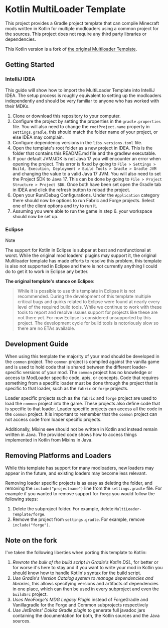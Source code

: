# Kotlin MultiLoader Template

This project provides a Gradle project template that can compile Minecraft mods
written in Kotlin for multiple modloaders using a common project for the sources.
This project does not require any third party libraries or dependencies.

This Kotlin version is a fork of [the original Multiloader Template](https://github.com/jaredlll08/MultiLoader-Template).

## Getting Started

### IntelliJ IDEA
This guide will show how to import the MultiLoader Template into IntelliJ IDEA.
The setup process is roughly equivalent to setting up the modloaders independently
and should be very familiar to anyone who has worked with their MDKs.

1. Clone or download this repository to your computer.
2. Configure the project by setting the properties in the `gradle.properties` file.
   You will also need to change the `rootProject.name`  property in `settings.gradle`,
   this should match the folder name of your project, or else IDEA may complain.
3. Configure dependency versions in the `libs.versions.toml` file.
4. Open the template's root folder as a new project in IDEA.
   This is the folder that contains this README.md file and the gradlew executable.
5. If your default JVM/JDK is not Java 17 you will encounter an error when opening the project.
   This error is fixed by going to `File > Settings > Build, Execution, Deployment > Build Tools > Gradle > Gradle JVM`
   and changing the value to a valid Java 17 JVM.
   You will also need to set the Project SDK to Java 17.
   This can be done by going to `File > Project Structure > Project SDK`.
   Once both have been set open the Gradle tab in IDEA and click the refresh button to reload the project.
6. Open your Run/Debug Configurations. Under the `Application` category there should now be options to run Fabric and Forge projects. Select one of the client options and try to run it.
7. Assuming you were able to run the game in step 6. your workspace should now be set up.

### Eclipse

> [!NOTE]
> The support for Kotlin in Eclipse is subpar at best and nonfunctional at worst.
> While the original mod loaders' plugins may support it, the original Multiloader template
> has made efforts to resolve this problem, this template is also not supported in Eclipse
> and there is not currently anything I could do to get it to work in Eclipse any better.

**The original template's stance on Eclipse**:
> While it is possible to use this template in Eclipse it is not recommended.
> During the development of this template multiple critical bugs and quirks
> related to Eclipse were found at nearly every level of the required build tools.
> While we continue to work with these tools to report and resolve issues support
> for projects like these are not there yet. For now Eclipse is considered unsupported
> by this project. The development cycle for build tools is notoriously slow so there
> are no ETAs available.

## Development Guide
When using this template the majority of your mod should be developed
in the `common` project. The `common` project is compiled against the
vanilla game and is used to hold code that is shared between the different
loader-specific versions of your mod. The `common` project has no knowledge
or access to ModLoader specific code, apis, or concepts.
Code that requires something from a specific loader must be done through
the project that is specific to that loader, such as the `fabric` or `forge` projects.

Loader specific projects such as the `fabric` and `forge` project
are used to load the `common` project into the game. These projects
also define code that is specific to that loader.
Loader specific projects can access all the code in the `common` project.
It is important to remember that the `common` project can not access code
from loader specific projects.

Additionally, Mixins ~~can~~ should not be written in Kotlin and instead
remain written in Java.
The provided code shows how to access things implemented in Kotlin from Mixins in Java.

## Removing Platforms and Loaders
While this template has support for many modloaders, new loaders may appear in the future, and existing loaders may become less relevant.

Removing loader specific projects is as easy as deleting the folder, and removing the `include("projectname")` line from the `settings.gradle` file.
For example if you wanted to remove support for `forge` you would follow the following steps:

1. Delete the subproject folder. For example, delete `MultiLoader-Template/forge`.
2. Remove the project from `settings.gradle`. For example, remove `include("forge")`. 

## Note on the fork

I've taken the following liberties when porting this template to Kotlin:
1. *Rewrote the bulk of the build script in Gradle's Kotlin DSL*, for better or for
   worse it's here to stay and if you want to write your mod in Kotlin you should
   know how to handle Kotlin's syntax for the build script.
2. *Use Gradle's Version Catalog system to manage dependencies and libraries*, this allows
   specifying versions and artifacts of dependencies in one place, which can then be
   used in every subproject and even the `buildSrc` project.
3. *Uses NeoForge's MDG Legacy Plugin* instead of ForgeGradle and Vanillagradle for the Forge
   and Common subprojects respectively
4. *Use JetBrains' Dokka Gradle plugin* to generate full javadoc jars containing
   the documentation for both, the Kotlin sources and the Java sources.